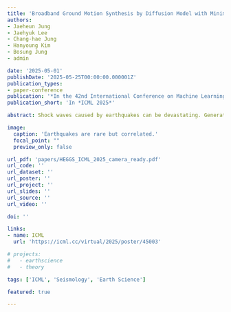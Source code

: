 ```yaml
---
title: 'Broadband Ground Motion Synthesis by Diffusion Model with Minimal Condition'
authors:
- Jaeheun Jung
- Jaehyuk Lee
- Chang-hae Jung
- Hanyoung Kim
- Bosung Jung
- admin

date: '2025-05-01'
publishDate: '2025-05-25T00:00:00.000001Z'
publication_types:
- paper-conference
publication: '*In the 42nd International Conference on Machine Learning*'
publication_short: 'In *ICML 2025*'

abstract: Shock waves caused by earthquakes can be devastating. Generating realistic earthquake-caused ground motion waveforms help reducing losses in lives and properties, yet generative models for the task tend to generate subpar waveforms. We present High-fidelity Earthquake Groundmotion Generation System (HEGGS) and demonstrate its superior performance using earthquakes from North American, East Asian, and European regions. HEGGS exploits the intrinsic characteristics of earthquake dataset and learns the waveforms using an end-to-end differentiable generator containing conditional latent diffusion model and hi-fidelity waveform construction model. We show the learning efficiency of HEGGS by training it on a single GPU machine and validate its performance using earthquake databases from North America, East Asia, and Europe, using diverse criteria from waveform generation tasks and seismology. Once trained, HEGGS can generate three dimensional E-N-Z seismic waveforms with accurate P/S phase arrivals, envelope correlation, signal-to-noise ratio, GMPE analysis, frequency content analysis, and section plot analysis.

image:
  caption: 'Earthquakes are rare but correlated.'
  focal_point: ""
  preview_only: false

url_pdf: 'papers/HEGGS_ICML_2025_camera_ready.pdf'
url_code: ''
url_dataset: ''
url_poster: ''
url_project: ''
url_slides: ''
url_source: ''
url_video: ''

doi: ''

links:
- name: ICML
  url: 'https://icml.cc/virtual/2025/poster/45003'

# projects:
#   - earthscience
#   - theory

tags: ['ICML', 'Seismology', 'Earth Science']

featured: true

---
```

